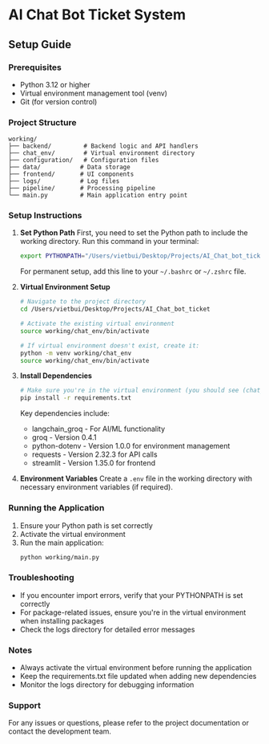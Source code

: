 # AI Chat Bot Ticket System
## Setup Guide

### Prerequisites
- Python 3.12 or higher
- Virtual environment management tool (venv)
- Git (for version control)

### Project Structure
```
working/
├── backend/         # Backend logic and API handlers
├── chat_env/        # Virtual environment directory
├── configuration/   # Configuration files
├── data/           # Data storage
├── frontend/       # UI components
├── logs/           # Log files
├── pipeline/       # Processing pipeline
└── main.py         # Main application entry point
```

### Setup Instructions

1. **Set Python Path**
   First, you need to set the Python path to include the working directory. Run this command in your terminal:
   ```bash
   export PYTHONPATH="/Users/vietbui/Desktop/Projects/AI_Chat_bot_ticket:$PYTHONPATH"
   ```
   
   For permanent setup, add this line to your `~/.bashrc` or `~/.zshrc` file.

2. **Virtual Environment Setup**
   ```bash
   # Navigate to the project directory
   cd /Users/vietbui/Desktop/Projects/AI_Chat_bot_ticket

   # Activate the existing virtual environment
   source working/chat_env/bin/activate

   # If virtual environment doesn't exist, create it:
   python -m venv working/chat_env
   source working/chat_env/bin/activate
   ```

3. **Install Dependencies**
   ```bash
   # Make sure you're in the virtual environment (you should see (chat_env) in your terminal)
   pip install -r requirements.txt
   ```

   Key dependencies include:
   - langchain_groq - For AI/ML functionality
   - groq - Version 0.4.1
   - python-dotenv - Version 1.0.0 for environment management
   - requests - Version 2.32.3 for API calls
   - streamlit - Version 1.35.0 for frontend

4. **Environment Variables**
   Create a `.env` file in the working directory with necessary environment variables (if required).

### Running the Application
1. Ensure your Python path is set correctly
2. Activate the virtual environment
3. Run the main application:
   ```bash
   python working/main.py
   ```

### Troubleshooting
- If you encounter import errors, verify that your PYTHONPATH is set correctly
- For package-related issues, ensure you're in the virtual environment when installing packages
- Check the logs directory for detailed error messages

### Notes
- Always activate the virtual environment before running the application
- Keep the requirements.txt file updated when adding new dependencies
- Monitor the logs directory for debugging information

### Support
For any issues or questions, please refer to the project documentation or contact the development team. 